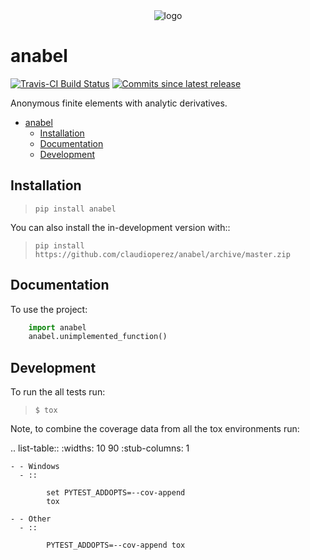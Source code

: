 <div align="center">
<img src="https://raw.githubusercontent.com/claudioperez/anabel/master/images/Asset-1-8" alt="logo"></img>
</div>

# anabel

[![Travis-CI Build Status](https://api.travis-ci.org/claudioperez/anabel.svg?branch=master)](https://travis-ci.org/claudioperez/anabel)
[![Commits since latest release](https://img.shields.io/github/commits-since/claudioperez/anabel/v0.0.0.svg)](https://github.com/claudioperez/anabel/compare/v0.0.0...master)

Anonymous finite elements with analytic derivatives.

- [anabel](#anabel)
  - [Installation](#installation)
  - [Documentation](#documentation)
  - [Development](#development)

## Installation

> `pip install anabel`

You can also install the in-development version with::

> `pip install https://github.com/claudioperez/anabel/archive/master.zip`


## Documentation

To use the project:

```python
    import anabel
    anabel.unimplemented_function()
```

## Development

To run the all tests run:

> `$ tox`

Note, to combine the coverage data from all the tox environments run:

.. list-table::
    :widths: 10 90
    :stub-columns: 1

    - - Windows
      - ::

            set PYTEST_ADDOPTS=--cov-append
            tox

    - - Other
      - ::

            PYTEST_ADDOPTS=--cov-append tox
